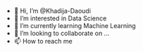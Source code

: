 - 👋 Hi, I’m @Khadija-Daoudi
- 👀 I’m interested in Data Science 
- 🌱 I’m currently learning Machine Learning 
- 💞️ I’m looking to collaborate on ...
- 📫 How to reach me 

<!---
Khadija-Daoudi/Khadija-Daoudi is a ✨ special ✨ repository because its `README.md` (this file) appears on your GitHub profile.
You can click the Preview link to take a look at your changes.
--->
